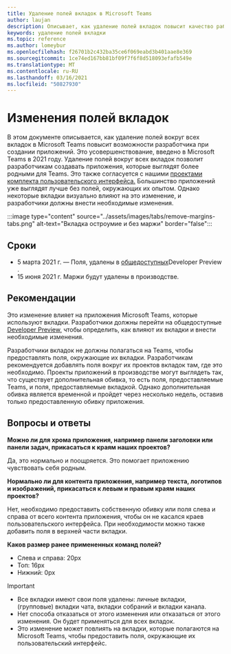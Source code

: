 ```yaml
---
title: Удаление полей вкладок в Microsoft Teams
author: laujan
description: Описывает, как удаление полей вкладок повысит качество работы разработчика.
keywords: удаление полей вкладки
ms.topic: reference
ms.author: lomeybur
ms.openlocfilehash: f26701b2c432ba35ce6f069eabd3b401aae8e369
ms.sourcegitcommit: 1ce74ed167bb81bf09f7f6f8d518093efafb549e
ms.translationtype: MT
ms.contentlocale: ru-RU
ms.lasthandoff: 03/16/2021
ms.locfileid: "50827930"
---
```

# <a name="tab-margin-changes"></a>Изменения полей вкладок

В этом документе описывается, как удаление полей вокруг всех вкладок в Microsoft Teams повысит возможности разработчика при создании приложений. Это усовершенствование, введено в Microsoft Teams в 2021 году.
Удаление полей вокруг всех вкладок позволит разработчикам создавать приложения, которые выглядят более родными для Teams. Это также согласуется с нашими [проектами комплекта пользовательского интерфейса.](~/tabs/design/tabs.md) Большинство приложений уже выглядят лучше без полей, окружающих их опытом. Однако некоторые вкладки визуально влияют на это изменение, и разработчики должны внести необходимые изменения.

:::image type="content" source="../assets/images/tabs/remove-margins-tabs.png" alt-text="Вкладка остроумие и без маржи" border="false":::

## <a name="timelines"></a>Сроки

* 5 марта 2021 г. — Поля, удалены в [общедоступных](~/resources/dev-preview/developer-preview-intro.md)Developer Preview .
* 15 июня 2021 г. Маржи будут удалены в производстве.

## <a name="guidelines"></a>Рекомендации

Это изменение влияет на приложения Microsoft Teams, которые используют вкладки. Разработчики должны перейти на общедоступные [Developer Preview,](~/resources/dev-preview/developer-preview-intro.md) чтобы определить, как влияют их вкладки и внести необходимые изменения.

Разработчики вкладок не должны полагаться на Teams, чтобы предоставлять поля, окружающие их вкладки. Разработчикам рекомендуется добавлять поля вокруг их проектов вкладок там, где это необходимо. Проекты приложений в производстве могут выглядеть так, что существует дополнительная обивка, то есть поля, предоставляемые Teams, и поля, предоставляемые вкладкой. Однако дополнительная обивка является временной и пройдет через несколько недель, оставив только предоставленную обивку приложения.

## <a name="faq"></a>Вопросы и ответы

**Можно ли для хрома приложения, например панели заголовки или панели задач, прикасаться к краям наших проектов?**

Да, это нормально и поощряется. Это помогает приложению чувствовать себя родным.

**Нормально ли для контента приложения, например текста, логотипов и изображений, прикасаться к левым и правым краям наших проектов?**

Нет, необходимо предоставить собственную обивку или поля слева и справа от всего контента приложения, чтобы он не касался краев пользовательского интерфейса. При необходимости можно также добавить поля в верхней части вкладки.

**Каков размер ранее примененных команд полей?**

* Слева и справа: 20px
* Топ: 16px
* Нижний: 0px

> [!IMPORTANT]
> * Все вкладки имеют свои поля удалены: личные вкладки, (групповые) вкладки чата, вкладки собраний и вкладки канала.
> * Нет способа отказаться от этого изменения или отказаться от этого изменения. Он будет применяться для всех вкладок.
> * Это изменение может повлиять на вкладки, которые полагаются на Microsoft Teams, чтобы предоставить поля, окружающие их пользовательский интерфейс.
